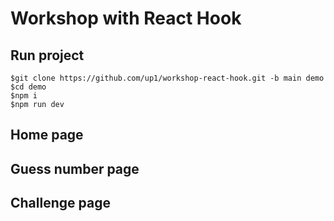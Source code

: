 # Workshop with React Hook

## Run project
```
$git clone https://github.com/up1/workshop-react-hook.git -b main demo
$cd demo
$npm i
$npm run dev
```

## Home page


## Guess number page


## Challenge page
